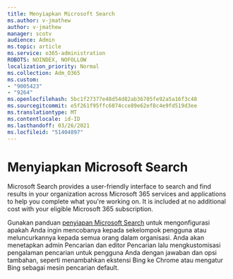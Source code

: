 ```yaml
---
title: Menyiapkan Microsoft Search
ms.author: v-jmathew
author: v-jmathew
manager: scotv
audience: Admin
ms.topic: article
ms.service: o365-administration
ROBOTS: NOINDEX, NOFOLLOW
localization_priority: Normal
ms.collection: Adm_O365
ms.custom:
- "9005423"
- "9264"
ms.openlocfilehash: 5bc1f27377e48d54d82ab36705fe92a5a16f3c48
ms.sourcegitcommit: e5f261f95ffc6074cce89e62ef8c4e9fd519d3ee
ms.translationtype: MT
ms.contentlocale: id-ID
ms.lasthandoff: 03/26/2021
ms.locfileid: "51404897"
---
```

# <a name="set-up-microsoft-search"></a>Menyiapkan Microsoft Search

Microsoft Search‎ provides a user-friendly interface to search and find results in your organization across ‎Microsoft 365‎ services and applications to help you complete what you're working on. It is included at no additional cost with your eligible ‎Microsoft 365‎ subscription.

Gunakan panduan [penyiapan Microsoft Search](https://go.microsoft.com/fwlink/?linkid=2156919) untuk mengonfigurasi apakah Anda ingin mencobanya kepada sekelompok pengguna atau meluncurkannya kepada semua orang dalam organisasi. Anda akan menetapkan admin Pencarian dan editor Pencarian lalu mengkustomisasi pengalaman pencarian untuk pengguna Anda dengan jawaban dan opsi tambahan, seperti menambahkan ekstensi Bing ke Chrome atau mengatur Bing sebagai mesin pencarian default.
